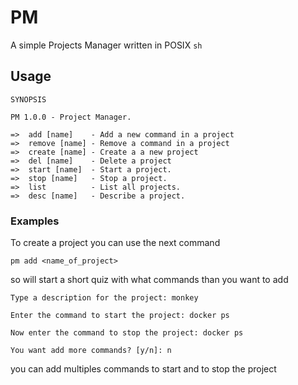 # PM
A simple Projects Manager written in POSIX ```sh```

## Usage

```
SYNOPSIS

PM 1.0.0 - Project Manager.

=>  add [name]    - Add a new command in a project
=>  remove [name] - Remove a command in a project
=>  create [name] - Create a a new project
=>  del [name]    - Delete a project
=>  start [name]  - Start a project.
=>  stop [name]   - Stop a project.
=>  list          - List all projects.
=>  desc [name]   - Describe a project.

```

### Examples
To create a project you can use the next command
```
pm add <name_of_project>
```

so will start a short quiz with what commands than you want to add
```
Type a description for the project: monkey

Enter the command to start the project: docker ps

Now enter the command to stop the project: docker ps

You want add more commands? [y/n]: n
```
you can add multiples commands to start and to stop the project
